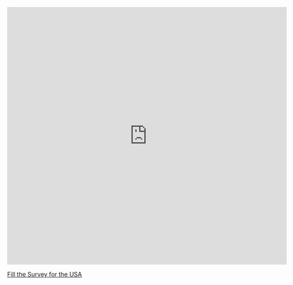 

<iframe src="https://covid19.algolysis.com/grafana/d-solo/G_Aw4CrZk/coronasurveys?orgId=1&var-code=USA&var-country=USA&from=1583350357211&to=1585942357211&panelId=10" width="650" height="600" frameborder="0"></iframe>

[Fill the Survey for the USA](https://tinyurl.com/coronasurveysusa)



